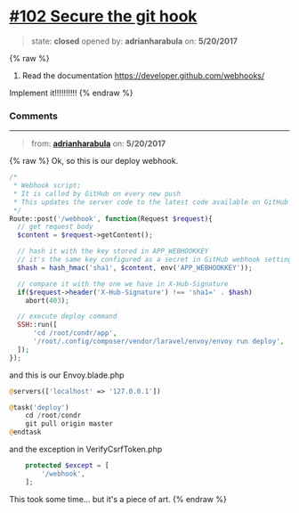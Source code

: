 # [\#102 Secure the git hook](https://github.com/adrianharabula/condr/issues/102)

> state: **closed** opened by: **adrianharabula** on: **5/20/2017**

{% raw %}
1. Read the documentation https://developer.github.com/webhooks/

Implement it!!!!!!!!!!
{% endraw %}


### Comments

---
> from: [**adrianharabula**](https://github.com/adrianharabula/condr/issues/102#issuecomment-302888645) on: **5/20/2017**

{% raw %}
Ok, so this is our deploy webhook.
```php
/*
 * Webhook script;
 * It is called by GitHub on every new push
 * This updates the server code to the latest code available on GitHub repo
 */
Route::post('/webhook', function(Request $request){
  // get request body
  $content = $request->getContent();

  // hash it with the key stored in APP_WEBHOOKKEY
  // it's the same key configured as a secret in GitHub webhook settings
  $hash = hash_hmac('sha1', $content, env('APP_WEBHOOKKEY'));

  // compare it with the one we have in X-Hub-Signature
  if($request->header('X-Hub-Signature') !== 'sha1=' . $hash)
    abort(403);

  // execute deploy command
  SSH::run([
      'cd /root/condr/app',
      '/root/.config/composer/vendor/laravel/envoy/envoy run deploy',
  ]);
});
```

and this is our Envoy.blade.php
```php
@servers(['localhost' => '127.0.0.1'])

@task('deploy')
    cd /root/condr
    git pull origin master
@endtask

```

and the exception in VerifyCsrfToken.php
```php
    protected $except = [
        '/webhook',
    ];
```

This took some time... but it's a piece of art.
{% endraw %}
